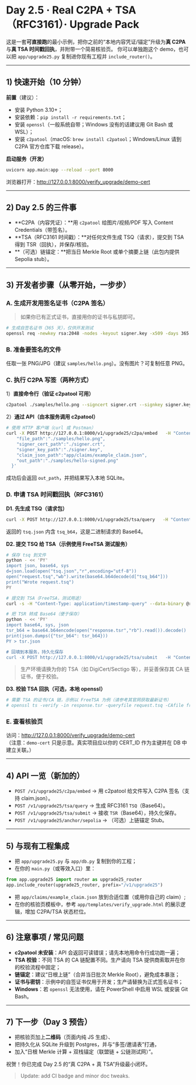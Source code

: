 
# Day 2.5 · Real C2PA + TSA（RFC3161）· Upgrade Pack

这是一套**可直接跑**的最小示例，把你之前的“本地内容凭证/锚定”升级为**真 C2PA**与**真 TSA 时间戳回执**，并附带一个简易核验页。
你可以单独跑这个 demo，也可以把 `app/upgrade25.py` 复制进你现有工程并 `include_router()`。

---

## 1) 快速开始（10 分钟）

**前置**（建议）：
- 安装 Python 3.10+；
- 安装依赖：`pip install -r requirements.txt`；
- 安装 `openssl`（一般系统自带；Windows 没有的话建议用 Git Bash 或 WSL）；
- 安装 `c2patool`（macOS: `brew install c2patool`；Windows/Linux 请到 C2PA 官方仓库下载 release）。

**启动服务（开发）**
```bash
uvicorn app.main:app --reload --port 8000
```
浏览器打开：<http://127.0.0.1:8000/verify_upgrade/demo-cert>

---

## 2) Day 2.5 的三件事

- **C2PA（内容凭证）：**用 `c2patool` 给图片/视频/PDF 写入 Content Credentials（带签名）。
- **TSA（RFC3161 时间戳）：**对任何文件生成 TSQ（请求），提交到 TSA 得到 TSR（回执），并保存/核验。
- **（可选）链锚定：**把当日 Merkle Root 或单个摘要上链（此包内提供 Sepolia stub）。

---

## 3) 开发者步骤（从零开始，一步步）

### A. 生成开发用签名证书（C2PA 签名）
> 如果你已有正式证书，直接用你的证书与私钥即可。

```bash
# 生成自签名证书（365 天），仅供开发测试
openssl req -newkey rsa:2048 -nodes -keyout signer.key -x509 -days 365 -out signer.crt -subj "/CN=LeapCraft Dev Signer"
```

### B. 准备要签名的文件
任取一张 PNG/JPG（建议 `samples/hello.png`）。没有图片？可复制任意 PNG。

### C. 执行 C2PA 写签（两种方式）
1）**直接命令行（验证 c2patool 可用）**
```bash
c2patool ./samples/hello.png --signcert signer.crt --signkey signer.key --out ./samples/hello-signed.png -m app/claims/example_claim.json
```

2）**通过 API（由本服务调用 c2patool）**
```bash
# 使用 HTTP 客户端（curl 或 Postman）
curl -X POST http://127.0.0.1:8000/v1/upgrade25/c2pa/embed   -H "Content-Type: application/json"   -d '{
    "file_path":"./samples/hello.png",
    "signer_cert_path":"./signer.crt",
    "signer_key_path":"./signer.key",
    "claim_json_path":"app/claims/example_claim.json",
    "out_path":"./samples/hello-signed.png"
  }'
```
成功后会返回 `out_path`，并把结果写入本地 SQLite。

### D. 申请 TSA 时间戳回执（RFC3161）

**D1. 先生成 TSQ（请求包）**
```bash
curl -X POST http://127.0.0.1:8000/v1/upgrade25/tsa/query   -H "Content-Type: application/json"   -d '{"file_path":"./samples/hello-signed.png","hash_algo":"sha256"}'   > tsq.json
```
返回的 `tsq.json` 内含 `tsq_b64`，这是二进制请求的 Base64。

**D2. 提交 TSQ 给 TSA（示例使用 FreeTSA 测试服务）**
```bash
# 保存 tsq 到文件
python - << 'PY'
import json, base64, sys
d=json.load(open("tsq.json","r",encoding="utf-8"))
open("request.tsq","wb").write(base64.b64decode(d["tsq_b64"]))
print("Wrote request.tsq")
PY

# 提交到 TSA（FreeTSA，测试用途）
curl -s -H "Content-Type: application/timestamp-query" --data-binary @request.tsq https://freetsa.org/tsr > response.tsr

# 把 TSR 转成 Base64（便于保存）
python - << 'PY'
import base64, sys, json
tsr_b64 = base64.b64encode(open("response.tsr","rb").read()).decode()
print(json.dumps({"tsr_b64": tsr_b64}))
PY > tsr.json

# 回填到本服务，持久化保存
curl -X POST http://127.0.0.1:8000/v1/upgrade25/tsa/submit   -H "Content-Type: application/json"   -d @tsr.json
```

> 生产环境请换为你的 TSA（如 DigiCert/Sectigo 等），并妥善保存其 CA 链证书，便于校验。

**D3. 校验 TSA 回执（可选，本地 openssl）**
```bash
# 需要 TSA 的证书/CA 链，示例以 FreeTSA 为例（请参考其官网获取最新证书）
# openssl ts -verify -in response.tsr -queryfile request.tsq -CAfile freetsa.pem -untrusted freetsa.cer
```

### E. 查看核验页
访问：<http://127.0.0.1:8000/verify_upgrade/demo-cert>  
（注意：`demo-cert` 只是示意。真实项目应以你的 CERT_ID 作为主键并在 DB 中建立关联。）

---

## 4) API 一览（新加的）

- `POST /v1/upgrade25/c2pa/embed` → 用 c2patool 给文件写入 C2PA 签名（支持 claim.json）。
- `POST /v1/upgrade25/tsa/query` → 生成 RFC3161 `TSQ`（Base64）。
- `POST /v1/upgrade25/tsa/submit` → 接收 `TSR`（Base64），持久化保存。
- `POST /v1/upgrade25/anchor/sepolia` → （可选）上链锚定 Stub。

---

## 5) 与现有工程集成

- 把 `app/upgrade25.py` 与 `app/db.py` 复制到你的工程；
- 在你的 `main.py`（或等效入口）里：
```python
from app.upgrade25 import router as upgrade25_router
app.include_router(upgrade25_router, prefix="/v1/upgrade25")
```
- 把 `app/claims/example_claim.json` 放到合适位置（或用你自己的 claim）;
- 在你的核验页模板中，参考 `app/templates/verify_upgrade.html` 的展示逻辑，增加 C2PA/TSA 状态栏位。

---

## 6) 注意事项 / 常见问题

- **c2patool 未安装**：API 会返回可读错误；请先本地用命令行成功跑一遍；
- **TSA 校验**：不同 TSA 的 CA 链配置不同。生产请向 TSA 提供商索取并在你的校验流程中固定；
- **链锚定**：建议“日根上链”（合并当日批次 Merkle Root），避免成本暴涨；
- **证书与密钥**：示例中的自签证书仅用于开发；生产请替换为正式签名证书；
- **Windows**：若 `openssl` 无法使用，请在 PowerShell 中启用 WSL 或安装 Git Bash。

---

## 7) 下一步（Day 3 预告）

- 把核验页加上**二维码**（页面内纯 JS 生成）、
- 把持久化从 SQLite 升级到 Postgres，并与“多签/邀请表”打通，
- 加入“日根 Merkle 计算 + 双栈锚定（联盟链 + 公链测试网）”。

祝贺！你已完成 Day 2.5 的“真 C2PA + 真 TSA”升级最小闭环。

> Update: add CI badge and minor doc tweaks.

